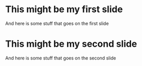 # This might be my first slide

And here is some stuff that goes on the first slide



# This might be my second slide

And here is some stuff that goes on the second slide
